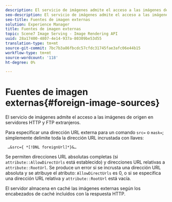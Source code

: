 ```yaml
---
description: El servicio de imágenes admite el acceso a las imágenes de origen en servidores HTTP y FTP extranjeros.
seo-description: El servicio de imágenes admite el acceso a las imágenes de origen en servidores HTTP y FTP extranjeros.
seo-title: Fuentes de imagen externas
solution: Experience Manager
title: Fuentes de imagen externas
topic: Scene7 Image Serving - Image Rendering API
uuid: 28a17400-4807-4e14-937a-80309be53d55
translation-type: tm+mt
source-git-commit: 7bc7b3a86fbcdc57cfdc31745fae3afc06e44b15
workflow-type: tm+mt
source-wordcount: '118'
ht-degree: 0%

---
```



# Fuentes de imagen externas{#foreign-image-sources}

El servicio de imágenes admite el acceso a las imágenes de origen en servidores HTTP y FTP extranjeros.

Para especificar una dirección URL externa para un comando `src=` o `mask=`; simplemente delimite toda la dirección URL incrustada con llaves:

` …&src={ *[!DNL foreignUrl]*}&…`

Se permiten direcciones URL absolutas completas (si `attribute::AllowDirectUrls` está establecido) y direcciones URL relativas a `attribute::RootUrl`. Se produce un error si se incrusta una dirección URL absoluta y se atribuye el atributo: `AllowDirectUrls` es 0, o si se especifica una dirección URL relativa y `attribute::RootUrl` está vacía.

El servidor almacena en caché las imágenes externas según los encabezados de caché incluidos con la respuesta HTTP.
